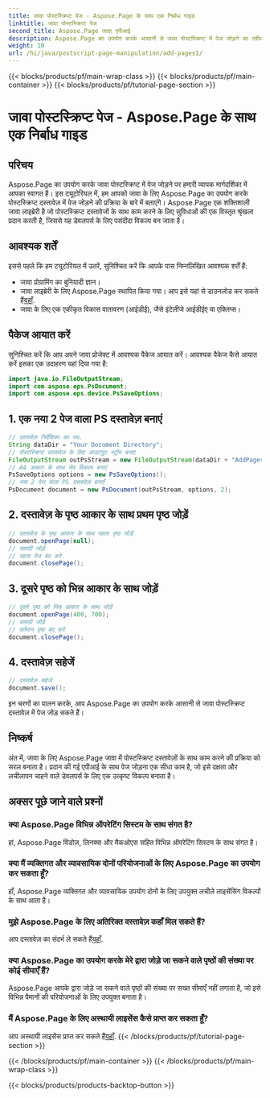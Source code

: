```yaml
---
title: जावा पोस्टस्क्रिप्ट पेज - Aspose.Page के साथ एक निर्बाध गाइड
linktitle: जावा पोस्टस्क्रिप्ट पेज
second_title: Aspose.Page जावा एपीआई
description: Aspose.Page का उपयोग करके आसानी से जावा पोस्टस्क्रिप्ट में पेज जोड़ने का तरीका जानें। इस शक्तिशाली जावा लाइब्रेरी के साथ अपने दस्तावेज़ निर्माण को बेहतर बनाएं।
weight: 10
url: /hi/java/postscript-page-manipulation/add-pages1/
---
```


{{< blocks/products/pf/main-wrap-class >}}
{{< blocks/products/pf/main-container >}}
{{< blocks/products/pf/tutorial-page-section >}}

# जावा पोस्टस्क्रिप्ट पेज - Aspose.Page के साथ एक निर्बाध गाइड

## परिचय
Aspose.Page का उपयोग करके जावा पोस्टस्क्रिप्ट में पेज जोड़ने पर हमारी व्यापक मार्गदर्शिका में आपका स्वागत है। इस ट्यूटोरियल में, हम आपको जावा के लिए Aspose.Page का उपयोग करके पोस्टस्क्रिप्ट दस्तावेज़ में पेज जोड़ने की प्रक्रिया के बारे में बताएंगे। Aspose.Page एक शक्तिशाली जावा लाइब्रेरी है जो पोस्टस्क्रिप्ट दस्तावेजों के साथ काम करने के लिए सुविधाओं की एक विस्तृत श्रृंखला प्रदान करती है, जिससे यह डेवलपर्स के लिए पसंदीदा विकल्प बन जाता है।
## आवश्यक शर्तें
इससे पहले कि हम ट्यूटोरियल में उतरें, सुनिश्चित करें कि आपके पास निम्नलिखित आवश्यक शर्तें हैं:
- जावा प्रोग्रामिंग का बुनियादी ज्ञान।
-  जावा लाइब्रेरी के लिए Aspose.Page स्थापित किया गया। आप इसे यहां से डाउनलोड कर सकते हैं[यहाँ](https://releases.aspose.com/page/java/).
- जावा के लिए एक एकीकृत विकास वातावरण (आईडीई), जैसे इंटेलीजे आईडीईए या एक्लिप्स।
## पैकेज आयात करें
सुनिश्चित करें कि आप अपने जावा प्रोजेक्ट में आवश्यक पैकेज आयात करें। आवश्यक पैकेज कैसे आयात करें इसका एक उदाहरण यहां दिया गया है:
```java
import java.io.FileOutputStream;
import com.aspose.eps.PsDocument;
import com.aspose.eps.device.PsSaveOptions;

```
## 1. एक नया 2 पेज वाला PS दस्तावेज़ बनाएं
```java
// दस्तावेज़ निर्देशिका का पथ.
String dataDir = "Your Document Directory";
// पोस्टस्क्रिप्ट दस्तावेज़ के लिए आउटपुट स्ट्रीम बनाएं
FileOutputStream outPsStream = new FileOutputStream(dataDir + "AddPages1_outPS.ps");
// A4 आकार के साथ सेव विकल्प बनाएं
PsSaveOptions options = new PsSaveOptions();
// नया 2 पेज वाला PS दस्तावेज़ बनाएँ
PsDocument document = new PsDocument(outPsStream, options, 2);
```
## 2. दस्तावेज़ के पृष्ठ आकार के साथ प्रथम पृष्ठ जोड़ें
```java
// दस्तावेज़ के पृष्ठ आकार के साथ पहला पृष्ठ जोड़ें
document.openPage(null);
// सामग्री जोड़ें
// पहला पेज बंद करें
document.closePage();
```
## 3. दूसरे पृष्ठ को भिन्न आकार के साथ जोड़ें
```java
// दूसरे पृष्ठ को भिन्न आकार के साथ जोड़ें
document.openPage(400, 700);
// सामग्री जोड़ें
// वर्तमान पृष्ठ बंद करें
document.closePage();
```
## 4. दस्तावेज़ सहेजें
```java
// दस्तावेज़ सहेजें
document.save();
```
इन चरणों का पालन करके, आप Aspose.Page का उपयोग करके आसानी से जावा पोस्टस्क्रिप्ट दस्तावेज़ में पेज जोड़ सकते हैं।
## निष्कर्ष
अंत में, जावा के लिए Aspose.Page जावा में पोस्टस्क्रिप्ट दस्तावेज़ों के साथ काम करने की प्रक्रिया को सरल बनाता है। प्रदान की गई एपीआई के साथ पेज जोड़ना एक सीधा काम है, जो इसे दक्षता और लचीलापन चाहने वाले डेवलपर्स के लिए एक उत्कृष्ट विकल्प बनाता है।
## अक्सर पूछे जाने वाले प्रश्नों
### क्या Aspose.Page विभिन्न ऑपरेटिंग सिस्टम के साथ संगत है?
हां, Aspose.Page विंडोज़, लिनक्स और मैकओएस सहित विभिन्न ऑपरेटिंग सिस्टम के साथ संगत है।
### क्या मैं व्यक्तिगत और व्यावसायिक दोनों परियोजनाओं के लिए Aspose.Page का उपयोग कर सकता हूँ?
हाँ, Aspose.Page व्यक्तिगत और व्यावसायिक उपयोग दोनों के लिए उपयुक्त लचीले लाइसेंसिंग विकल्पों के साथ आता है।
### मुझे Aspose.Page के लिए अतिरिक्त दस्तावेज़ कहाँ मिल सकते हैं?
 आप दस्तावेज़ का संदर्भ ले सकते हैं[यहाँ](https://reference.aspose.com/page/java/).
### क्या Aspose.Page का उपयोग करके मेरे द्वारा जोड़े जा सकने वाले पृष्ठों की संख्या पर कोई सीमाएँ हैं?
Aspose.Page आपके द्वारा जोड़े जा सकने वाले पृष्ठों की संख्या पर सख्त सीमाएँ नहीं लगाता है, जो इसे विभिन्न पैमानों की परियोजनाओं के लिए उपयुक्त बनाता है।
### मैं Aspose.Page के लिए अस्थायी लाइसेंस कैसे प्राप्त कर सकता हूँ?
 आप अस्थायी लाइसेंस प्राप्त कर सकते हैं[यहाँ](https://purchase.aspose.com/temporary-license/).
{{< /blocks/products/pf/tutorial-page-section >}}

{{< /blocks/products/pf/main-container >}}
{{< /blocks/products/pf/main-wrap-class >}}

{{< blocks/products/products-backtop-button >}}
